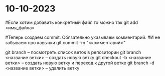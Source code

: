 # 10-10-2023
#Если хотим добавить конкретный файл то можно так
git add <имя_файла> 

#Теперь создаем commit. Обязательно указываем комментарий.
#И не забываем про кавычки
git commit -m "<комментарий>"

git branch – посмотреть список веток в репозитории
git branch <название ветки> – создать новую ветку
git checkout -b <название ветки> – создать новую ветку и переход к другой ветке
git branch -d <название ветки> – удалить ветку